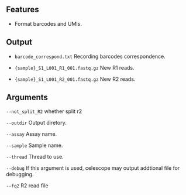 ## Features

- Format barcodes and UMIs.

## Output
- `barcode_correspond.txt` Recording barcodes correspondence.

- `{sample}_S1_L001_R1_001.fastq.gz` New R1 reads.

- `{sample}_S1_L001_R2_001.fastq.gz` New R2 reads.


## Arguments
`--not_split_R2` whether split r2

`--outdir` Output diretory.

`--assay` Assay name.

`--sample` Sample name.

`--thread` Thread to use.

`--debug` If this argument is used, celescope may output addtional file for debugging.

`--fq2` R2 read file

